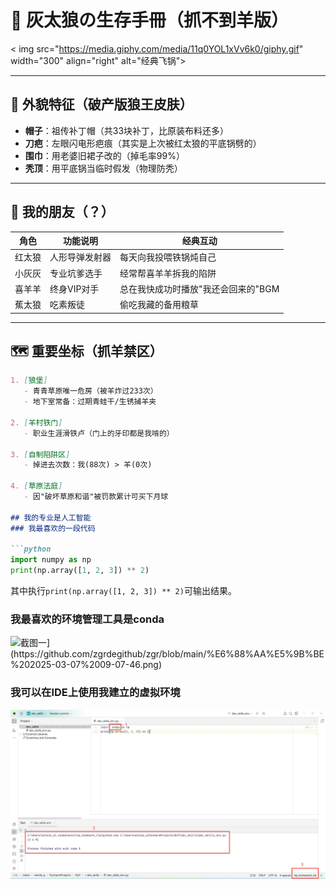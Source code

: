 # 🐺 灰太狼の生存手冊（抓不到羊版） 

< img src="https://media.giphy.com/media/11q0YOL1xVv6k0/giphy.gif" width="300" align="right" alt="经典飞锅">

---

## 🎩 外貌特征（破产版狼王皮肤）
- **帽子**：祖传补丁帽（共33块补丁，比原装布料还多）  
- **刀疤**：左眼闪电形疤痕（其实是上次被红太狼的平底锅劈的）  
- **围巾**：用老婆旧裙子改的（掉毛率99%）  
- **秃顶**：用平底锅当临时假发（物理防秃）  

---

## 🐑 我的朋友（？）
| 角色        | 功能说明                  | 经典互动                    |
|-------------|-------------------------|---------------------------|
| 红太狼       | 人形导弹发射器           | 每天向我投喂铁锅炖自己        |
| 小灰灰       | 专业坑爹选手             | 经常帮喜羊羊拆我的陷阱        |
| 喜羊羊       | 终身VIP对手             | 总在我快成功时播放"我还会回来的"BGM |
| 蕉太狼       | 吃素叛徒                | 偷吃我藏的备用粮草            |

---

## 🗺️ 重要坐标（抓羊禁区）
```markdown
1. [狼堡]  
   - 青青草原唯一危房（被羊炸过233次）  
   - 地下室常备：过期青蛙干/生锈捕羊夹  

2. [羊村铁门]  
   - 职业生涯滑铁卢（门上的牙印都是我啃的）  

3. [自制陷阱区]  
   - 掉进去次数：我(88次) > 羊(0次)  

4. [草原法庭]  
   - 因"破坏草原和谐"被罚款累计可买下月球

## 我的专业是人工智能
### 我最喜欢的一段代码

```python
import numpy as np
print(np.array([1, 2, 3]) ** 2)
```
其中执行`print(np.array([1, 2, 3]) ** 2)`可输出结果。

### 我最喜欢的环境管理工具是conda
<img src="[https://raw.githubusercontent.com/Winnie-Qi/dev_skills/main/images/pic1.jpg" width="800" alt="截图一](https://github.com/zgrdegithub/zgr/blob/main/%E6%88%AA%E5%9B%BE%202025-03-07%2009-07-46.png)">

### 我可以在IDE上使用我建立的虚拟环境
<img src="https://raw.githubusercontent.com/Winnie-Qi/dev_skills/main/images/pic2.jpg" width="800" alt="截图二">
